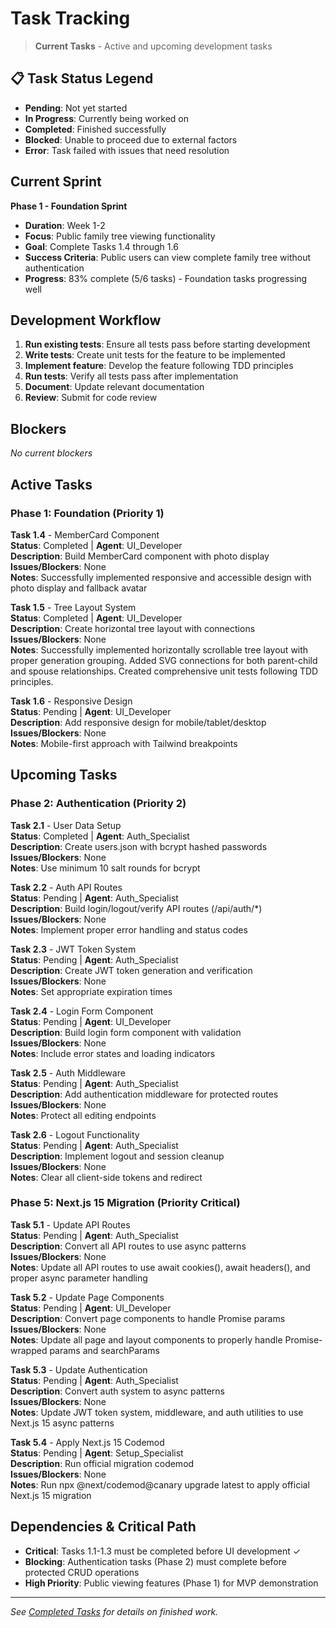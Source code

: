 # Task Tracking

> **Current Tasks** - Active and upcoming development tasks

## 📋 Task Status Legend

- **Pending**: Not yet started
- **In Progress**: Currently being worked on
- **Completed**: Finished successfully
- **Blocked**: Unable to proceed due to external factors
- **Error**: Task failed with issues that need resolution

## Current Sprint

**Phase 1 - Foundation Sprint**
- **Duration**: Week 1-2
- **Focus**: Public family tree viewing functionality
- **Goal**: Complete Tasks 1.4 through 1.6
- **Success Criteria**: Public users can view complete family tree without authentication
- **Progress**: 83% complete (5/6 tasks) - Foundation tasks progressing well

## Development Workflow

1. **Run existing tests**: Ensure all tests pass before starting development
2. **Write tests**: Create unit tests for the feature to be implemented
3. **Implement feature**: Develop the feature following TDD principles
4. **Run tests**: Verify all tests pass after implementation
5. **Document**: Update relevant documentation
6. **Review**: Submit for code review

## Blockers

*No current blockers*

## Active Tasks

### Phase 1: Foundation (Priority 1)

**Task 1.4** - MemberCard Component  
**Status**: Completed | **Agent**: UI_Developer  
**Description**: Build MemberCard component with photo display  
**Issues/Blockers**: None  
**Notes**: Successfully implemented responsive and accessible design with photo display and fallback avatar

**Task 1.5** - Tree Layout System  
**Status**: Completed | **Agent**: UI_Developer  
**Description**: Create horizontal tree layout with connections  
**Issues/Blockers**: None  
**Notes**: Successfully implemented horizontally scrollable tree layout with proper generation grouping. Added SVG connections for both parent-child and spouse relationships. Created comprehensive unit tests following TDD principles.

**Task 1.6** - Responsive Design  
**Status**: Pending | **Agent**: UI_Developer  
**Description**: Add responsive design for mobile/tablet/desktop  
**Issues/Blockers**: None  
**Notes**: Mobile-first approach with Tailwind breakpoints

## Upcoming Tasks

### Phase 2: Authentication (Priority 2)

**Task 2.1** - User Data Setup  
**Status**: Completed | **Agent**: Auth_Specialist  
**Description**: Create users.json with bcrypt hashed passwords  
**Issues/Blockers**: None  
**Notes**: Use minimum 10 salt rounds for bcrypt

**Task 2.2** - Auth API Routes  
**Status**: Pending | **Agent**: Auth_Specialist  
**Description**: Build login/logout/verify API routes (/api/auth/*)  
**Issues/Blockers**: None  
**Notes**: Implement proper error handling and status codes

**Task 2.3** - JWT Token System  
**Status**: Pending | **Agent**: Auth_Specialist  
**Description**: Create JWT token generation and verification  
**Issues/Blockers**: None  
**Notes**: Set appropriate expiration times

**Task 2.4** - Login Form Component  
**Status**: Pending | **Agent**: UI_Developer  
**Description**: Build login form component with validation  
**Issues/Blockers**: None  
**Notes**: Include error states and loading indicators

**Task 2.5** - Auth Middleware  
**Status**: Pending | **Agent**: Auth_Specialist  
**Description**: Add authentication middleware for protected routes  
**Issues/Blockers**: None  
**Notes**: Protect all editing endpoints

**Task 2.6** - Logout Functionality  
**Status**: Pending | **Agent**: Auth_Specialist  
**Description**: Implement logout and session cleanup  
**Issues/Blockers**: None  
**Notes**: Clear all client-side tokens and redirect

### Phase 5: Next.js 15 Migration (Priority Critical)

**Task 5.1** - Update API Routes  
**Status**: Pending | **Agent**: Auth_Specialist  
**Description**: Convert all API routes to use async patterns  
**Issues/Blockers**: None  
**Notes**: Update all API routes to use await cookies(), await headers(), and proper async parameter handling

**Task 5.2** - Update Page Components  
**Status**: Pending | **Agent**: UI_Developer  
**Description**: Convert page components to handle Promise params  
**Issues/Blockers**: None  
**Notes**: Update all page and layout components to properly handle Promise-wrapped params and searchParams

**Task 5.3** - Update Authentication  
**Status**: Pending | **Agent**: Auth_Specialist  
**Description**: Convert auth system to async patterns  
**Issues/Blockers**: None  
**Notes**: Update JWT token system, middleware, and auth utilities to use Next.js 15 async patterns

**Task 5.4** - Apply Next.js 15 Codemod  
**Status**: Pending | **Agent**: Setup_Specialist  
**Description**: Run official migration codemod  
**Issues/Blockers**: None  
**Notes**: Run npx @next/codemod@canary upgrade latest to apply official Next.js 15 migration

## Dependencies & Critical Path

- **Critical**: Tasks 1.1-1.3 must be completed before UI development ✓
- **Blocking**: Authentication tasks (Phase 2) must complete before protected CRUD operations
- **High Priority**: Public viewing features (Phase 1) for MVP demonstration

---

*See [Completed Tasks](./completed-tasks.md) for details on finished work.*